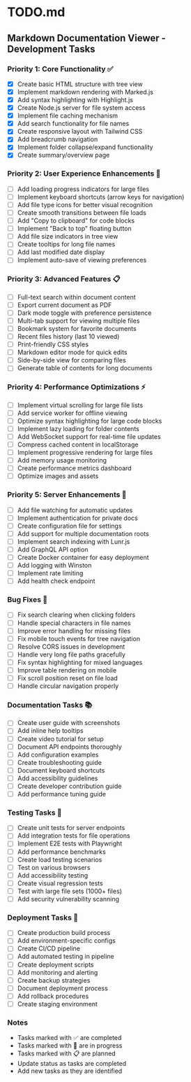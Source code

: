 # TODO.md

## Markdown Documentation Viewer - Development Tasks

### Priority 1: Core Functionality ✅
- [x] Create basic HTML structure with tree view
- [x] Implement markdown rendering with Marked.js
- [x] Add syntax highlighting with Highlight.js
- [x] Create Node.js server for file system access
- [x] Implement file caching mechanism
- [x] Add search functionality for file names
- [x] Create responsive layout with Tailwind CSS
- [x] Add breadcrumb navigation
- [x] Implement folder collapse/expand functionality
- [x] Create summary/overview page

### Priority 2: User Experience Enhancements 🚧
- [ ] Add loading progress indicators for large files
- [ ] Implement keyboard shortcuts (arrow keys for navigation)
- [ ] Add file type icons for better visual recognition
- [ ] Create smooth transitions between file loads
- [ ] Add "Copy to clipboard" for code blocks
- [ ] Implement "Back to top" floating button
- [ ] Add file size indicators in tree view
- [ ] Create tooltips for long file names
- [ ] Add last modified date display
- [ ] Implement auto-save of viewing preferences

### Priority 3: Advanced Features 📋
- [ ] Full-text search within document content
- [ ] Export current document as PDF
- [ ] Dark mode toggle with preference persistence
- [ ] Multi-tab support for viewing multiple files
- [ ] Bookmark system for favorite documents
- [ ] Recent files history (last 10 viewed)
- [ ] Print-friendly CSS styles
- [ ] Markdown editor mode for quick edits
- [ ] Side-by-side view for comparing files
- [ ] Generate table of contents for long documents

### Priority 4: Performance Optimizations ⚡
- [ ] Implement virtual scrolling for large file lists
- [ ] Add service worker for offline viewing
- [ ] Optimize syntax highlighting for large code blocks
- [ ] Implement lazy loading for folder contents
- [ ] Add WebSocket support for real-time file updates
- [ ] Compress cached content in localStorage
- [ ] Implement progressive rendering for large files
- [ ] Add memory usage monitoring
- [ ] Create performance metrics dashboard
- [ ] Optimize images and assets

### Priority 5: Server Enhancements 🔧
- [ ] Add file watching for automatic updates
- [ ] Implement authentication for private docs
- [ ] Create configuration file for settings
- [ ] Add support for multiple documentation roots
- [ ] Implement search indexing with Lunr.js
- [ ] Add GraphQL API option
- [ ] Create Docker container for easy deployment
- [ ] Add logging with Winston
- [ ] Implement rate limiting
- [ ] Add health check endpoint

### Bug Fixes 🐛
- [ ] Fix search clearing when clicking folders
- [ ] Handle special characters in file names
- [ ] Improve error handling for missing files
- [ ] Fix mobile touch events for tree navigation
- [ ] Resolve CORS issues in development
- [ ] Handle very long file paths gracefully
- [ ] Fix syntax highlighting for mixed languages
- [ ] Improve table rendering on mobile
- [ ] Fix scroll position reset on file load
- [ ] Handle circular navigation properly

### Documentation Tasks 📚
- [ ] Create user guide with screenshots
- [ ] Add inline help tooltips
- [ ] Create video tutorial for setup
- [ ] Document API endpoints thoroughly
- [ ] Add configuration examples
- [ ] Create troubleshooting guide
- [ ] Document keyboard shortcuts
- [ ] Add accessibility guidelines
- [ ] Create developer contribution guide
- [ ] Add performance tuning guide

### Testing Tasks 🧪
- [ ] Create unit tests for server endpoints
- [ ] Add integration tests for file operations
- [ ] Implement E2E tests with Playwright
- [ ] Add performance benchmarks
- [ ] Create load testing scenarios
- [ ] Test on various browsers
- [ ] Add accessibility testing
- [ ] Create visual regression tests
- [ ] Test with large file sets (1000+ files)
- [ ] Add security vulnerability scanning

### Deployment Tasks 🚀
- [ ] Create production build process
- [ ] Add environment-specific configs
- [ ] Create CI/CD pipeline
- [ ] Add automated testing in pipeline
- [ ] Create deployment scripts
- [ ] Add monitoring and alerting
- [ ] Create backup strategies
- [ ] Document deployment process
- [ ] Add rollback procedures
- [ ] Create staging environment

### Notes
- Tasks marked with ✅ are completed
- Tasks marked with 🚧 are in progress
- Tasks marked with 📋 are planned
- Update status as tasks are completed
- Add new tasks as they are identified